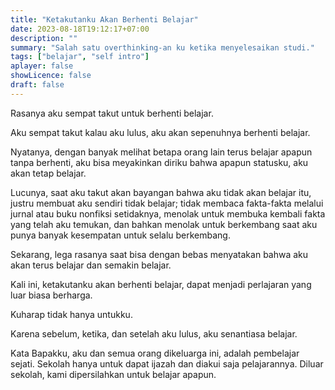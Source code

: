 ```yaml
---
title: "Ketakutanku Akan Berhenti Belajar"
date: 2023-08-18T19:12:17+07:00
description: "" 
summary: "Salah satu overthinking-an ku ketika menyelesaikan studi."
tags: ["belajar", "self intro"]
aplayer: false
showLicence: false
draft: false
---
```


Rasanya aku sempat takut untuk berhenti belajar. 

Aku sempat takut kalau aku lulus, aku akan sepenuhnya berhenti belajar. 

Nyatanya, dengan banyak melihat betapa orang lain terus belajar apapun tanpa berhenti, aku bisa meyakinkan diriku bahwa apapun statusku, aku akan tetap belajar. 

Lucunya, saat aku takut akan bayangan bahwa aku tidak akan belajar itu, justru membuat aku sendiri tidak belajar; tidak membaca fakta-fakta melalui jurnal atau buku nonfiksi setidaknya, menolak untuk membuka kembali fakta yang telah aku temukan, dan bahkan menolak untuk berkembang saat aku punya  banyak kesempatan untuk selalu berkembang. 

Sekarang, lega rasanya saat bisa dengan bebas menyatakan bahwa aku akan terus belajar dan semakin belajar. 

Kali ini, ketakutanku akan berhenti belajar, dapat menjadi perlajaran yang luar biasa berharga. 

Kuharap tidak hanya untukku.

Karena sebelum, ketika, dan setelah aku lulus, aku senantiasa belajar.

Kata Bapakku, aku dan semua orang dikeluarga ini, adalah pembelajar sejati. Sekolah hanya untuk dapat ijazah dan diakui saja pelajarannya. Diluar sekolah, kami dipersilahkan untuk belajar apapun. 